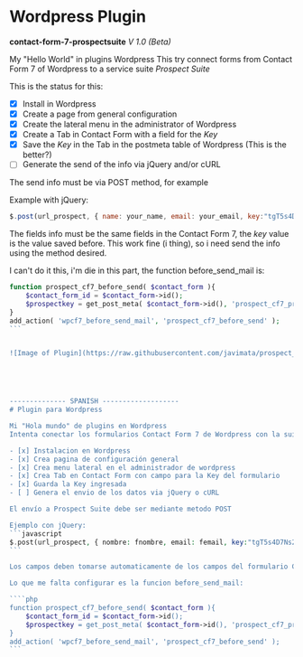 # Wordpress Plugin
__contact-form-7-prospectsuite__
_V 1.0 (Beta)_

My "Hello World" in plugins Wordpress
This try connect forms from Contact Form 7 of Wordpress to a service suite *Prospect Suite*

This is the status for this:
- [x] Install in Wordpress
- [x] Create a page from general configuration
- [x] Create the lateral menu in the administrator of Wordpress
- [x] Create a Tab in Contact Form with a field for the *Key*
- [x] Save the *Key* in the Tab in the postmeta table of Wordpress (This is the better?)
- [ ] Generate the send of the info via jQuery and/or cURL

The send info must be via POST method, for example

Example with jQuery:
```javascript
$.post(url_prospect, { name: your_name, email: your_email, key:"tgT5s4D7Ns25" });
```

The fields info must be the same fields in the Contact Form 7, the *key* value is the value saved before. This work fine (i thing), so i need send the info using the method desired.

I can't do it this, i'm die in this part, the function before_send_mail is:

````php
function prospect_cf7_before_send( $contact_form ){
	$contact_form_id = $contact_form->id();
	$prospectkey = get_post_meta( $contact_form->id(), 'prospect_cf7_prospectkey', true );
}
add_action( 'wpcf7_before_send_mail', 'prospect_cf7_before_send' );
```


![Image of Plugin](https://raw.githubusercontent.com/javimata/prospect_plugin/master/plugin_prospect.png)





-------------- SPANISH -------------------
# Plugin para Wordpress

Mi "Hola mundo" de plugins en Wordpress
Intenta conectar los formularios Contact Form 7 de Wordpress con la suite Prospect Suite

- [x] Instalacion en Wordpress
- [x] Crea pagina de configuración general
- [x] Crea menu lateral en el administrador de wordpress
- [x] Crea Tab en Contact Form con campo para la Key del formulario
- [x] Guarda la Key ingresada
- [ ] Genera el envio de los datos via jQuery o cURL

El envío a Prospect Suite debe ser mediante metodo POST

Ejemplo con jQuery:
```javascript
$.post(url_prospect, { nombre: fnombre, email: femail, key:"tgT5s4D7Ns25" });
```

Los campos deben tomarse automaticamente de los campos del formulario Contact Form 7, el valor de **key** es el valor que se guarda en la tab del plugin con el campo **$prospectkey** que se guarda en un registro de postmeta, quisiera poder seleccionar el metodo de envio, usando jQuery o cURL.

Lo que me falta configurar es la funcion before_send_mail:

````php
function prospect_cf7_before_send( $contact_form ){
	$contact_form_id = $contact_form->id();
	$prospectkey = get_post_meta( $contact_form->id(), 'prospect_cf7_prospectkey', true );
}
add_action( 'wpcf7_before_send_mail', 'prospect_cf7_before_send' );
```
